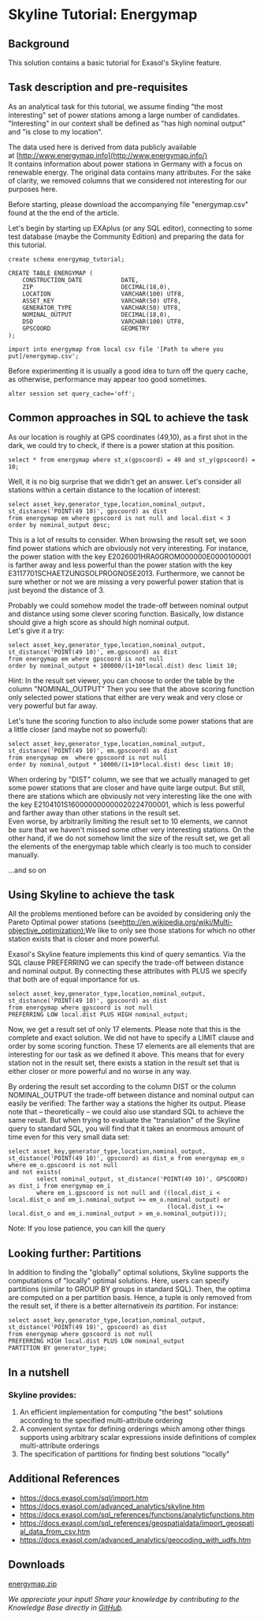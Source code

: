 # Skyline Tutorial: Energymap 
## Background

This solution contains a basic tutorial for Exasol's Skyline feature. 

## Task description and pre-requisites

As an analytical task for this tutorial, we assume finding "the most interesting" set of power stations among a large number of candidates. "Interesting" in our context shall be defined as "has high nominal output" and "is close to my location".

The data used here is derived from data publicly available at [http://www.energymap.info](http://www.energymap.info/)  
It contains information about power stations in Germany with a focus on renewable energy. The original data contains many attributes. For the sake of clarity, we removed columns that we considered not interesting for our purposes here.

Before starting, please download the accompanying file "energymap.csv" found at the the end of the article.

Let's begin by starting up EXAplus (or any SQL editor), connecting to some test database (maybe the Community Edition) and preparing the data for this tutorial.


```"code-sql"
create schema energymap_tutorial;

CREATE TABLE ENERGYMAP (
    CONSTRUCTION_DATE           DATE,
    ZIP                         DECIMAL(18,0),
    LOCATION                    VARCHAR(100) UTF8,
    ASSET_KEY                   VARCHAR(50) UTF8,
    GENERATOR_TYPE              VARCHAR(50) UTF8,
    NOMINAL_OUTPUT              DECIMAL(18,0),
    DSO                         VARCHAR(100) UTF8,
    GPSCOORD                    GEOMETRY
);
```

```"code-sql"
import into energymap from local csv file '[Path to where you put]/energymap.csv';
```
Before experimenting it is usually a good idea to turn off the query cache, as otherwise, performance may appear too good sometimes.


```"code-sql"
alter session set query_cache='off';
```
## Common approaches in SQL to achieve the task

As our location is roughly at GPS coordinates (49,10), as a first shot in the dark, we could try to check, if there is a power station at this position.


```"code-sql"
select * from energymap where st_x(gpscoord) = 49 and st_y(gpscoord) = 10; 
```
Well, it is no big surprise that we didn't get an answer. Let's consider all stations within a certain distance to the location of interest:


```"code-sql"
select asset_key,generator_type,location,nominal_output, st_distance('POINT(49 10)', gpscoord) as dist 
from energymap em where gpscoord is not null and local.dist < 3 
order by nominal_output desc; 
```
This is a lot of results to consider. When browsing the result set, we soon find power stations which are obviously not very interesting. For instance, the power station with the key E2026001HRA0GROM000000E0000100001 is farther away and less powerful than the power station with the key E3117701SCHAETZUNGSOLPROGNOSE2013. Furthermore, we cannot be sure whether or not we are missing a very powerful power station that is just beyond the distance of 3.

Probably we could somehow model the trade-off between nominal output and distance using some clever scoring function. Basically, low distance should give a high score as should high nominal output.  
Let's give it a try:


```"code-sql"
select asset_key,generator_type,location,nominal_output, st_distance('POINT(49 10)', em.gpscoord) as dist 
from energymap em where gpscoord is not null 
order by nominal_output + 100000/(1+10*local.dist) desc limit 10; 
```
Hint: In the result set viewer, you can choose to order the table by the column "NOMINAL_OUTPUT" Then you see that the above scoring function only selected power stations that either are very weak and very close or very powerful but far away.

Let's tune the scoring function to also include some power stations that are a little closer (and maybe not so powerful):


```"code-sql"
select asset_key,generator_type,location,nominal_output, st_distance('POINT(49 10)', em.gpscoord) as dist 
from energymap em  where gpscoord is not null 
order by nominal_output * 10000/(1+10*local.dist) desc limit 10; 
```
When ordering by "DIST" column, we see that we actually managed to get some power stations that are closer and have quite large output. But still, there are stations which are obviously not very interesting like the one with the key E2104101S160000000000020224700001, which is less powerful and farther away than other stations in the result set.  
Even worse, by arbitrarily limiting the result set to 10 elements, we cannot be sure that we haven't missed some other very interesting stations. On the other hand, if we do not somehow limit the size of the result set, we get all the elements of the energymap table which clearly is too much to consider manually.

...and so on

## Using Skyline to achieve the task

All the problems mentioned before can be avoided by considering only the Pareto Optimal power stations (see<http://en.wikipedia.org/wiki/Multi-objective_optimization):>We like to only see those stations for which no other station exists that is closer and more powerful.

Exasol's Skyline feature implements this kind of query semantics. Via the SQL clause PREFERRING we can specify the trade-off between distance and nominal output. By connecting these attributes with PLUS we specify that both are of equal importance for us.


```"code-sql"
select asset_key,generator_type,location,nominal_output, st_distance('POINT(49 10)', gpscoord) as dist 
from energymap where gpscoord is not null  
PREFERRING LOW local.dist PLUS HIGH nominal_output; 
```
Now, we get a result set of only 17 elements. Please note that this is the complete and exact solution. We did not have to specify a LIMIT clause and order by some scoring function. These 17 elements are all elements that are interesting for our task as we defined it above. This means that for every station not in the result set, there exists a station in the result set that is either closer or more powerful and no worse in any way.

By ordering the result set according to the column DIST or the column NOMINAL_OUTPUT the trade-off between distance and nominal output can easily be verified: The farther way a stations the higher its output. Please note that – theoretically – we could also use standard SQL to achieve the same result. But when trying to evaluate the "translation" of the Skyline query to standard SQL, you will find that it takes an enormous amount of time even for this very small data set:


```"code-sql"
select asset_key,generator_type,location,nominal_output, st_distance('POINT(49 10)', gpscoord) as dist_o from energymap em_o
where em_o.gpscoord is not null
and not exists(
        select nominal_output, st_distance('POINT(49 10)', GPSCOORD) as dist_i from energymap em_i
        where em_i.gpscoord is not null and ((local.dist_i < local.dist_o and em_i.nominal_output >= em_o.nominal_output) or
                                             (local.dist_i <= local.dist_o and em_i.nominal_output > em_o.nominal_output))); 
```
Note: If you lose patience, you can kill the query

## Looking further: Partitions

In addition to finding the "globally" optimal solutions, Skyline supports the computations of "locally" optimal solutions. Here, users can specify partitions (similar to GROUP BY groups in standard SQL). Then, the optima are computed on a per partition basis. Hence, a tuple is only removed from the result set, if there is a better alternative*in its partition*. For instance:


```"code-sql"
select asset_key,generator_type,location,nominal_output, st_distance('POINT(49 10)', gpscoord) as dist 
from energymap where gpscoord is not null 
PREFERRING HIGH local.dist PLUS LOW nominal_output 
PARTITION BY generator_type; 
```
## In a nutshell

### Skyline provides:

1. An efficient implementation for computing "the best" solutions according to the specified multi-attribute ordering
2. A convenient syntax for defining orderings which among other things supports using arbitrary scalar expressions inside definitions of complex multi-attribute orderings
3. The specification of partitions for finding best solutions "locally"

## Additional References

* <https://docs.exasol.com/sql/import.htm>
* <https://docs.exasol.com/advanced_analytics/skyline.htm>
* <https://docs.exasol.com/sql_references/functions/analyticfunctions.htm>
* <https://docs.exasol.com/sql_references/geospatialdata/import_geospatial_data_from_csv.htm>
* <https://docs.exasol.com/advanced_analytics/geocoding_with_udfs.htm>

## Downloads
[energymap.zip](https://github.com/exasol/Public-Knowledgebase/files/9937292/energymap.zip)

*We appreciate your input! Share your knowledge by contributing to the Knowledge Base directly in [GitHub](https://github.com/exasol/public-knowledgebase).* 